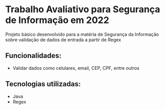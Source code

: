 # Trabalho Avaliativo para Segurança de Informação em 2022

Projeto básico desenvolvido para a matéria de Segurança da Informação sobre validação de dados de entrada a partir de Regex

## Funcionalidades:

- Validar dados como celulares, email, CEP, CPF, entre outros
   
## Tecnologias utilizadas:

* Java
* Regex
